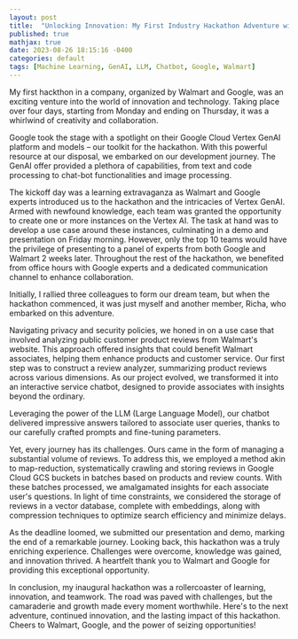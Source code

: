 ```yaml
---
layout: post
title:  "Unlocking Innovation: My First Industry Hackathon Adventure with Walmart and Google"
published: true
mathjax: true
date: 2023-08-26 18:15:16 -0400
categories: default
tags: [Machine Learning, GenAI, LLM, Chatbot, Google, Walmart]
---
```


My first hackthon in a company, organized by Walmart and Google, was an exciting venture into the world of innovation and technology. Taking place over four days, starting from Monday and ending on Thursday, it was a whirlwind of creativity and collaboration.

Google took the stage with a spotlight on their Google Cloud Vertex GenAI platform and models – our toolkit for the hackathon. With this powerful resource at our disposal, we embarked on our development journey. The GenAI offer provided a plethora of capabilities, from text and code processing to chat-bot functionalities and image processing.

The kickoff day was a learning extravaganza as Walmart and Google experts introduced us to the hackathon and the intricacies of Vertex GenAI. Armed with newfound knowledge, each team was granted the opportunity to create one or more instances on the Vertex AI. The task at hand was to develop a use case around these instances, culminating in a demo and presentation on Friday morning. However, only the top 10 teams would have the privilege of presenting to a panel of experts from both Google and Walmart 2 weeks later. Throughout the rest of the hackathon, we benefited from office hours with Google experts and a dedicated communication channel to enhance collaboration.

Initially, I rallied three colleagues to form our dream team, but when the hackathon commenced, it was just myself and another member, Richa, who embarked on this adventure.

Navigating privacy and security policies, we honed in on a use case that involved analyzing public customer product reviews from Walmart's website. This approach offered insights that could benefit Walmart associates, helping them enhance products and customer service. Our first step was to construct a review analyzer, summarizing product reviews across various dimensions. As our project evolved, we transformed it into an interactive service chatbot, designed to provide associates with insights beyond the ordinary.

Leveraging the power of the LLM (Large Language Model), our chatbot delivered impressive answers tailored to associate user queries, thanks to our carefully crafted prompts and fine-tuning parameters.

Yet, every journey has its challenges. Ours came in the form of managing a substantial volume of reviews. To address this, we employed a method akin to map-reduction, systematically crawling and storing reviews in Google Cloud GCS buckets in batches based on products and review counts. With these batches processed, we amalgamated insights for each associate user's questions. In light of time constraints, we considered the storage of reviews in a vector database, complete with embeddings, along with compression techniques to optimize search efficiency and minimize delays.

As the deadline loomed, we submitted our presentation and demo, marking the end of a remarkable journey. Looking back, this hackathon was a truly enriching experience. Challenges were overcome, knowledge was gained, and innovation thrived. A heartfelt thank you to Walmart and Google for providing this exceptional opportunity.

In conclusion, my inaugural hackathon was a rollercoaster of learning, innovation, and teamwork. The road was paved with challenges, but the camaraderie and growth made every moment worthwhile. Here's to the next adventure, continued innovation, and the lasting impact of this hackathon. Cheers to Walmart, Google, and the power of seizing opportunities!